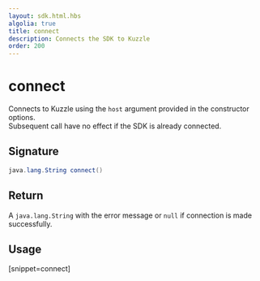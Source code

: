 ```yaml
---
layout: sdk.html.hbs
algolia: true
title: connect
description: Connects the SDK to Kuzzle
order: 200
---
```


# connect

Connects to Kuzzle using the `host` argument provided in the constructor options.  
Subsequent call have no effect if the SDK is already connected.

## Signature

```java
java.lang.String connect()
```

## Return

A `java.lang.String` with the error message or `null` if connection is made successfully.

## Usage

[snippet=connect]
